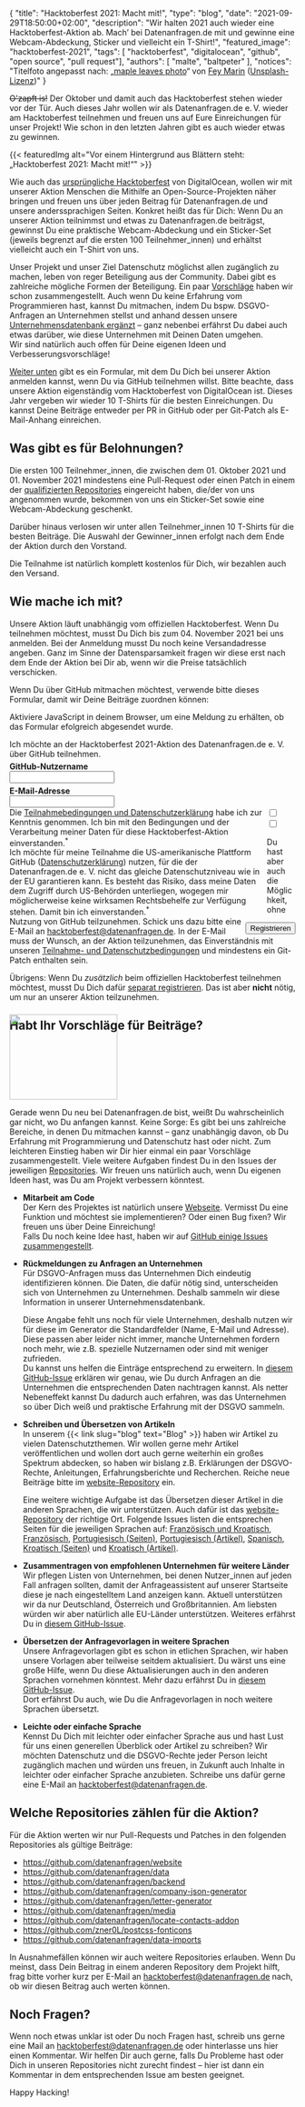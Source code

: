{
    "title": "Hacktoberfest 2021: Macht mit!",
    "type": "blog",
    "date": "2021-09-29T18:50:00+02:00",
    "description": "Wir halten 2021 auch wieder eine Hacktoberfest-Aktion ab. Mach’ bei Datenanfragen.de mit und gewinne eine Webcam-Abdeckung, Sticker und vielleicht ein T-Shirt!",
    "featured_image": "hacktoberfest-2021",
    "tags": [ "hacktoberfest", "digitalocean", "github", "open source", "pull request"],
    "authors": [ "malte", "baltpeter" ],
    "notices": "Titelfoto angepasst nach: „[maple leaves photo](https://unsplash.com/photos/Pu-en3ew8wY)“ von [Fey Marin](https://unsplash.com/@feymarin) ([Unsplash-Lizenz](https://unsplash.com/license))"
}

~~O'zapft is!~~ Der Oktober und damit auch das Hacktoberfest stehen wieder vor der Tür. Auch dieses Jahr wollen wir als Datenanfragen.de e.&thinsp;V. wieder am Hacktoberfest teilnehmen und freuen uns auf Eure Einreichungen für unser Projekt! Wie schon in den letzten Jahren gibt es auch wieder etwas zu gewinnen.

{{< featuredImg alt="Vor einem Hintergrund aus Blättern steht: „Hacktoberfest 2021: Macht mit!“" >}}

Wie auch das [ursprüngliche Hacktoberfest](https://hacktoberfest.digitalocean.com/) von DigitalOcean, wollen wir mit unserer Aktion Menschen die Mithilfe an Open-Source-Projekten näher bringen und freuen uns über jeden Beitrag für Datenanfragen.de und unsere anderssprachigen Seiten. Konkret heißt das für Dich: Wenn Du an unserer Aktion teilnimmst und etwas zu Datenanfragen.de beiträgst, gewinnst Du eine praktische Webcam-Abdeckung und ein Sticker-Set (jeweils begrenzt auf die ersten 100 Teilnehmer_innen) und erhältst vielleicht auch ein T-Shirt von uns.

Unser Projekt und unser Ziel Datenschutz möglichst allen zugänglich zu machen, leben von reger Beteiligung aus der Community. Dabei gibt es zahlreiche mögliche Formen der Beteiligung. Ein paar [Vorschläge](#contrib-ideas) haben wir schon zusammengestellt. Auch wenn Du keine Erfahrung vom Programmieren hast, kannst Du mitmachen, indem Du bspw. DSGVO-Anfragen an Unternehmen stellst und anhand dessen unsere [Unternehmensdatenbank ergänzt](https://github.com/datenanfragen/data/issues/720) – ganz nebenbei erfährst Du dabei auch etwas darüber, wie diese Unternehmen mit Deinen Daten umgehen.  
Wir sind natürlich auch offen für Deine eigenen Ideen und Verbesserungsvorschläge!

[Weiter unten](#registration-form) gibt es ein Formular, mit dem Du Dich bei unserer Aktion anmelden kannst, wenn Du via GitHub teilnehmen willst. Bitte beachte, dass unsere Aktion eigenständig vom Hacktoberfest von DigitalOcean ist. Dieses Jahr vergeben wir wieder 10 T-Shirts für die besten Einreichungen. Du kannst Deine Beiträge entweder per PR in GitHub oder per Git-Patch als E-Mail-Anhang einreichen.

## Was gibt es für Belohnungen?

Die ersten 100 Teilnehmer_innen, die zwischen dem 01. Oktober 2021 und 01. November 2021 mindestens eine Pull-Request oder einen Patch in einem der [qualifizierten Repositories](#repos) eingereicht haben, die/der von uns angenommen wurde, bekommen von uns ein Sticker-Set sowie eine Webcam-Abdeckung geschenkt.

Darüber hinaus verlosen wir unter allen Teilnehmer_innen 10 T-Shirts für die besten Beiträge. Die Auswahl der Gewinner_innen erfolgt nach dem Ende der Aktion durch den Vorstand.

Die Teilnahme ist natürlich komplett kostenlos für Dich, wir bezahlen auch den Versand.

<a id="registration-form"></a>

## Wie mache ich mit?

Unsere Aktion läuft unabhängig vom offiziellen Hacktoberfest. Wenn Du teilnehmen möchtest, musst Du Dich bis zum 04. November 2021 bei uns anmelden. Bei der Anmeldung musst Du noch keine Versandadresse angeben. Ganz im Sinne der Datensparsamkeit fragen wir diese erst nach dem Ende der Aktion bei Dir ab, wenn wir die Preise tatsächlich verschicken.

Wenn Du über GitHub mitmachen möchtest, verwende bitte dieses Formular, damit wir Deine Beiträge zuordnen können:

<noscript><div class="box box-info">Aktiviere JavaScript in deinem Browser, um eine Meldung zu erhälten, ob das Formular efolgreich abgesendet wurde.</div></noscript>
<div class="box form-group" style="max-width: 600px; margin: auto;">
<form action="https://backend.datenanfragen.de/hacktoberfest" method="POST">
Ich möchte an der Hacktoberfest 2021-Aktion des Datenanfragen.de e.&nbsp;V. über GitHub teilnehmen.
<div class="clearfix" style="margin-bottom: 5px;"></div>
<!-- Pattern adapted after: https://github.com/shinnn/github-username-regex/blob/0794566cc10e8c5a0e562823f8f8e99fa044e5f4/index.js#L1 -->
<label><div class="col40"><strong>GitHub-Nutzername</strong></div><div class="col60"><input type="text" pattern="^@?[a-zA-Z\d](?:[a-zA-Z\d]|-(?=[a-zA-Z\d])){0,38}$" name="github_user" class="form-element" required></label></div>
<div class="clearfix" style="margin-bottom: 5px;"></div>
<label><div class="col40"><strong>E-Mail-Adresse</strong></div><div class="col60"><input type="email" name="email" class="form-element" required></label></div>
<div class="clearfix"></div>
<div class="form-group"><input type="checkbox" id="accept_terms" name="accept_terms" class="form-element" required><label for="accept_terms"><div style="float: left; width: 90%;">Die <a href="https://static.dacdn.de/docs/bedingungen-hacktoberfest-2021.pdf">Teilnahmebedingungen und Datenschutzerklärung</a> habe ich zur Kenntnis genommen. Ich bin mit den Bedingungen und der Verarbeitung meiner Daten für diese Hacktoberfest-Aktion einverstanden.<sup class="color-teal-700">*</sup></div></label></div>
<div class="form-group"><input type="checkbox" id="accept_us_transfers" name="accept_us_transfers" class="form-element" required><label for="accept_us_transfers"><div style="float: left; width: 90%;">Ich möchte für meine Teilnahme die US-amerikanische Plattform GitHub (<a href="https://docs.github.com/de/github/site-policy/github-privacy-statement">Datenschutzerklärung</a>) nutzen, für die der Datenanfragen.de e.&nbsp;V. nicht das gleiche Datenschutzniveau wie in der EU garantieren kann. Es besteht das Risiko, dass meine Daten dem Zugriff durch US-Behörden unterliegen, wogegen mir möglicherweise keine wirksamen Rechtsbehelfe zur Verfügung stehen. Damit bin ich einverstanden.<sup class="color-teal-700">*</sup></div></label></div>
<input type="hidden" name="language" value="de">
<input type="hidden" name="year" value="2021">
<div style="float: right; margin-top: 10px;"><input class="button button-primary" type="submit" value="Registrieren"></label></div>
<div class="clearfix"></div>
</form>
</div>

Du hast aber auch die Möglichkeit, ohne Nutzung von GitHub teilzunehmen. Schick uns dazu bitte eine E-Mail an <hacktoberfest@datenanfragen.de>. In der E-Mail muss der Wunsch, an der Aktion teilzunehmen, das Einverständnis mit unseren [Teilnahme- und Datenschutzbedingungen](https://static.dacdn.de/docs/bedingungen-hacktoberfest-2021.pdf) und mindestens ein Git-Patch enthalten sein.

Übrigens: Wenn Du _zusätzlich_ beim offiziellen Hacktoberfest teilnehmen möchtest, musst Du Dich dafür [separat registrieren](https://hacktoberfest.digitalocean.com/). Das ist aber **nicht** nötig, um nur an unserer Aktion teilzunehmen.

<a id="contrib-ideas"></a>

## Habt Ihr Vorschläge für Beiträge?  

<img class="offset-image offset-image-right" src="/card-icons/code.svg" height="150px" width="190px" style="height: 150px; margin-right: -100px; margin-top: -50px;" alt="">

Gerade wenn Du neu bei Datenanfragen.de bist, weißt Du wahrscheinlich gar nicht, wo Du anfangen kannst. Keine Sorge: Es gibt bei uns zahlreiche Bereiche, in denen Du mitmachen kannst – ganz unabhängig davon, ob Du Erfahrung mit Programmierung und Datenschutz hast oder nicht. Zum leichteren Einstieg haben wir Dir hier einmal ein paar Vorschläge zusammengestellt. Viele weitere Aufgaben findest Du in den Issues der jeweiligen [Repositories](#repos). Wir freuen uns natürlich auch, wenn Du eigenen Ideen hast, was Du am Projekt verbessern könntest.

* **Mitarbeit am Code**  
  Der Kern des Projektes ist natürlich unsere [Webseite](https://github.com/datenanfragen/website). Vermisst Du eine Funktion und möchtest sie implementieren? Oder einen Bug fixen? Wir freuen uns über Deine Einreichung!  
  Falls Du noch keine Idee hast, haben wir auf [GitHub einige Issues zusammengestellt](https://github.com/datenanfragen/website/issues).

* **Rückmeldungen zu Anfragen an Unternehmen**  
  Für DSGVO-Anfragen muss das Unternehmen Dich eindeutig identifizieren können. Die Daten, die dafür nötig sind, unterscheiden sich von Unternehmen zu Unternehmen. Deshalb sammeln wir diese Information in unserer Unternehmensdatenbank.

  Diese Angabe fehlt uns noch für viele Unternehmen, deshalb nutzen wir für diese im Generator die Standardfelder (Name, E-Mail und Adresse). Diese passen aber leider nicht immer, manche Unternehmen fordern noch mehr, wie z.B. spezielle Nutzernamen oder sind mit weniger zufrieden.  
  Du kannst uns helfen die Einträge entsprechend zu erweitern. In [diesem GitHub-Issue](https://github.com/datenanfragen/data/issues/720) erklären wir genau, wie Du durch Anfragen an die Unternehmen die entsprechenden Daten nachtragen kannst. Als netter Nebeneffekt kannst Du dadurch auch erfahren, was das Unternehmen so über Dich weiß und praktische Erfahrung mit der DSGVO sammeln.

* **Schreiben und Übersetzen von Artikeln**  
  In unserem {{< link slug="blog" text="Blog" >}} haben wir Artikel zu vielen Datenschutzthemen. Wir wollen gerne mehr Artikel veröffentlichen und wollen dort auch gerne weiterhin ein großes Spektrum abdecken, so haben wir bislang z.B. Erklärungen der DSGVO-Rechte, Anleitungen, Erfahrungsberichte und Recherchen. Reiche neue Beiträge bitte im [website-Repository](https://github.com/datenanfragen/website) ein.

  Eine weitere wichtige Aufgabe ist das Übersetzen dieser Artikel in die anderen Sprachen, die wir unterstützen. Auch dafür ist das [website-Repository](https://github.com/datenanfragen/website) der richtige Ort. Folgende Issues listen die entsprechen Seiten für die jeweiligen Sprachen auf: [Französisch und Kroatisch](https://github.com/datenanfragen/website/issues/489), [Französisch](https://github.com/datenanfragen/website/issues/457), [Portugiesisch (Seiten)](https://github.com/datenanfragen/website/issues/455), [Portugiesisch (Artikel)](https://github.com/datenanfragen/website/issues/456), [Spanisch](https://github.com/datenanfragen/website/issues/695), [Kroatisch (Seiten)](https://github.com/datenanfragen/website/issues/697) und [Kroatisch (Artikel)](https://github.com/datenanfragen/website/issues/696).

* **Zusammentragen von empfohlenen Unternehmen für weitere Länder**  
  Wir pflegen Listen von Unternehmen, bei denen Nutzer_innen auf jeden Fall anfragen sollten, damit der Anfrageassistent auf unserer Startseite diese je nach eingestelltem Land anzeigen kann. Aktuell unterstützen wir da nur Deutschland, Österreich und Großbritannien. Am liebsten würden wir aber natürlich alle EU-Länder unterstützen. Weiteres erfährst Du in [diesem GitHub-Issue](https://github.com/datenanfragen/data/issues/230).

* **Übersetzen der Anfragevorlagen in weitere Sprachen**  
  Unsere Anfragevorlagen gibt es schon in etlichen Sprachen, wir haben unsere Vorlagen aber teilweise seitdem aktualisiert. Du wärst uns eine große Hilfe, wenn Du diese Aktualisierungen auch in den anderen Sprachen vornehmen könntest. Mehr dazu erfährst Du in [diesem GitHub-Issue](https://github.com/datenanfragen/data/issues/229).  
  Dort erfährst Du auch, wie Du die Anfragevorlagen in noch weitere Sprachen übersetzt.

* **Leichte oder einfache Sprache**  
  Kennst Du Dich mit leichter oder einfacher Sprache aus und hast Lust für uns einen generellen Überblick oder Artikel zu schreiben? Wir möchten Datenschutz und die DSGVO-Rechte jeder Person leicht zugänglich machen und würden uns freuen, in Zukunft auch Inhalte in leichter oder einfacher Sprache anzubieten. Schreibe uns dafür gerne eine E-Mail an <hacktoberfest@datenanfragen.de>.

<a id="repos"></a>

## Welche Repositories zählen für die Aktion?

Für die Aktion werten wir nur Pull-Requests und Patches in den folgenden Repositories als gültige Beiträge:

* <https://github.com/datenanfragen/website>
* <https://github.com/datenanfragen/data>
* <https://github.com/datenanfragen/backend>
* <https://github.com/datenanfragen/company-json-generator>
* <https://github.com/datenanfragen/letter-generator>
* <https://github.com/datenanfragen/media>
* <https://github.com/datenanfragen/locate-contacts-addon>
* <https://github.com/zner0L/postcss-fonticons>
* <https://github.com/datenanfragen/data-imports>

In Ausnahmefällen können wir auch weitere Repositories erlauben. Wenn Du meinst, dass Dein Beitrag in einem anderen Repository dem Projekt hilft, frag bitte vorher kurz per E-Mail an <hacktoberfest@datenanfragen.de> nach, ob wir diesen Beitrag auch werten können.

## Noch Fragen?

Wenn noch etwas unklar ist oder Du noch Fragen hast, schreib uns gerne eine Mail an <hacktoberfest@datenanfragen.de> oder hinterlasse uns hier einen Kommentar. Wir helfen Dir auch gerne, falls Du Probleme hast oder Dich in unseren Repositories nicht zurecht findest – hier ist dann ein Kommentar in dem entsprechenden Issue am besten geeignet.

Happy Hacking!

<script>
window.onload = function() {
  if (PARAMETERS.error) {
    if (PARAMETERS.error === 'validation') alert('Die Anmeldedaten, die Du angegeben hast, waren leider nicht korrekt. Bitte versuche es erneut.');
    else if (PARAMETERS.error === 'server') alert('Bei der Registrierung ist leider ein Fehler auf unserer Seite aufgetreten. Bitte versuche es später erneut oder wende Dich über hacktoberfest@datenanfragen.de an uns.');
    else if (PARAMETERS.error === 'duplicate') alert('Diese GitHub-Nutzer_in oder diese E-Mail-Adresse ist bereits registriert. Das warst nicht Du? Bitte wende Dich über hacktoberfest@datenanfragen.de an uns.');
    else if (PARAMETERS.error === 'expired') alert('Die Anmeldefrist ist leider schon abgelaufen.');
  }
  else if (PARAMETERS.success === '1') alert('Deine Registrierung wurde erfolgreich bearbeitet. Du solltest gleich eine Bestätigung per E-Mail erhalten.');
}
</script>
